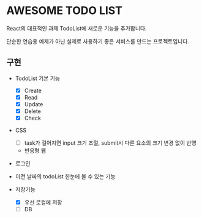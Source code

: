 # AWESOME TODO LIST

React의 대표적인 과제 TodoList에 새로운 기능을 추가합니다.

단순한 연습용 예제가 아닌 실제로 사용하기 좋은 서비스를 만드는 프로젝트입니다.

## 구현
- TodoList 기본 기능
	- [x] Create
	- [x] Read
	- [x] Update
	- [x] Delete
	- [x] Check
- CSS
	- [ ] task가 길어지면 input 크기 조절, submit시 다른 요소의 크기 변경 없이 반영
	- 반응형 웹
- 로그인
- 이전 날짜의 todoList 한눈에 볼 수 있는 기능
	
- 저장기능
	- [x] 우선 로컬에 저장
	- [ ] DB
